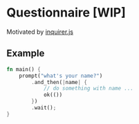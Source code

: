 # Questionnaire [WIP]

Motivated by [inquirer.js](https://github.com/SBoudrias/Inquirer.js/)


## Example

```rust
fn main() {
    prompt("what's your name?")
        .and_then(|name| {
            // do something with name ...
            ok(())
        })
        .wait();
}
```
